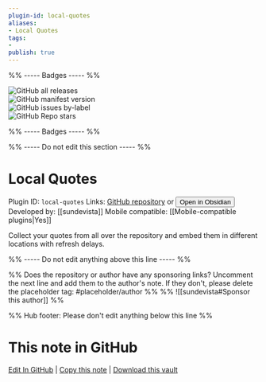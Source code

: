 ```yaml
---
plugin-id: local-quotes
aliases:
- Local Quotes
tags: 
- 
publish: true
---
```


%% ----- Badges ----- %%

![GitHub all releases](https://img.shields.io/github/downloads/sundevista/local-quotes/total?color=573E7A&logo=github&style=for-the-badge)   
![GitHub manifest version](https://img.shields.io/github/manifest-json/v/sundevista/local-quotes?color=573E7A&logo=github&style=for-the-badge)   
![GitHub issues by-label](https://img.shields.io/github/issues/sundevista/local-quotes/help%20wanted?color=573E7A&logo=github&style=for-the-badge)   
![GitHub Repo stars](https://img.shields.io/github/stars/sundevista/local-quotes?color=573E7A&logo=github&style=for-the-badge)

%% ----- Badges ----- %%

%% ----- Do not edit this section ----- %%

# Local Quotes

Plugin ID: `local-quotes`
Links: [GitHub repository](https://github.com/sundevista/local-quotes) or [<button id=HH>Open in Obsidian</button>](obsidian://show-plugin?id=local-quotes)
Developed by: [[sundevista]]
Mobile compatible: [[Mobile-compatible plugins|Yes]]

Collect your quotes from all over the repository and embed them in different locations with refresh delays.

%% ----- Do not edit anything above this line ----- %% 

%% Does the repository or author have any sponsoring links? Uncomment the next line and add them to the author's note. If they don't, please delete the placeholder tag: #placeholder/author %%
%% ![[sundevista#Sponsor this author]] %%

%% Hub footer: Please don't edit anything below this line %%

# This note in GitHub

<span class="git-footer">[Edit In GitHub](https://github.dev/obsidian-community/obsidian-hub/blob/main/02%20-%20Community%20Expansions/02.05%20All%20Community%20Expansions/Plugins/local-quotes.md "git-hub-edit-note") | [Copy this note](https://raw.githubusercontent.com/obsidian-community/obsidian-hub/main/02%20-%20Community%20Expansions/02.05%20All%20Community%20Expansions/Plugins/local-quotes.md "git-hub-copy-note") | [Download this vault](https://github.com/obsidian-community/obsidian-hub/archive/refs/heads/main.zip "git-hub-download-vault") </span>
